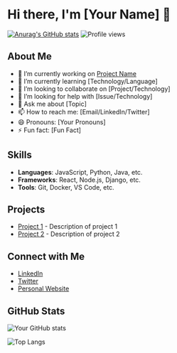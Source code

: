 # Hi there, I'm [Your Name] 👋
[![Anurag's GitHub stats](https://github-readme-stats.vercel.app/api?username=ozemoya)](https://github.com/anuraghazra/github-readme-stats)
![Profile views](https://gpvc.arturio.dev/ozemoya)

## About Me

- 🔭 I’m currently working on [Project Name](link-to-project)
- 🌱 I’m currently learning [Technology/Language]
- 👯 I’m looking to collaborate on [Project/Technology]
- 🤔 I’m looking for help with [Issue/Technology]
- 💬 Ask me about [Topic]
- 📫 How to reach me: [Email/LinkedIn/Twitter]
- 😄 Pronouns: [Your Pronouns]
- ⚡ Fun fact: [Fun Fact]

## Skills

- **Languages**: JavaScript, Python, Java, etc.
- **Frameworks**: React, Node.js, Django, etc.
- **Tools**: Git, Docker, VS Code, etc.

## Projects

- [Project 1](link-to-project) - Description of project 1
- [Project 2](link-to-project) - Description of project 2

## Connect with Me

- [LinkedIn](link-to-linkedin)
- [Twitter](link-to-twitter)
- [Personal Website](link-to-website)

## GitHub Stats

![Your GitHub stats](https://github-readme-stats.vercel.app/api?username=ozemoya&show_icons=true&theme=radical)

![Top Langs](https://github-readme-stats.vercel.app/api/top-langs/?username=ozemoya&layout=compact&theme=radical)
